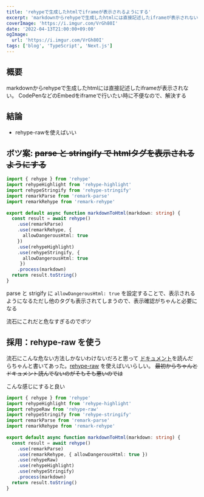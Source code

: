 ```yaml
---
title: 'rehypeで生成したhtmlでiframeが表示されるようにする'
excerpt: 'markdownからrehypeで生成したhtmlには直接記述したiframeが表示されないので表示されるようにする'
coverImage: 'https://i.imgur.com/VrGh80I'  
date: '2022-04-13T21:00:00+09:00'
ogImage:
  url: 'https://i.imgur.com/VrGh80I'
tags: ['blog', 'TypeScript', 'Next.js']
---
```


## 概要
markdownからrehypeで生成したhtmlには直接記述したiframeが表示されない。
CodePenなどのEmbedをiframeで行いたい時に不便なので、解決する

## 結論

* rehype-rawを使えばいい

## ボツ案:  ~~parse と stringify で htmlタグを表示されるようにする~~

```ts
import { rehype } from 'rehype'  
import rehypeHighlight from 'rehype-highlight'  
import rehypeStringify from 'rehype-stringify'  
import remarkParse from 'remark-parse'  
import remarkRehype from 'remark-rehype'  
  
export default async function markdownToHtml(markdown: string) {  
  const result = await rehype()  
    .use(remarkParse)  
    .use(remarkRehype, {  
      allowDangerousHtml: true  
	})  
    .use(rehypeHighlight)  
    .use(rehypeStringify, {  
      allowDangerousHtml: true  
	 })  
    .process(markdown)  
  return result.toString()  
}
```

parse と strigify に `allowDangerousHtml: true` を設定することで、表示されるようになるただし他のタグも表示されてしまうので、表示確認がちゃんと必要になる

流石にこれだと危なすぎるのでボツ

## 採用：rehype-raw を使う 

流石にこんな危ない方法しかないわけないだろと思って [ドキュメント](https://github.com/remarkjs/remark-rehype)を読んだらちゃんと書いてあった。[rehype-raw](https://github.com/rehypejs/rehype-raw) を使えばいいらしい。 ~~最初からちゃんとドキュメント読んでないのがそもそも悪いのでは~~

こんな感じにすると良い
```ts
import { rehype } from 'rehype'  
import rehypeHighlight from 'rehype-highlight'  
import rehypeRaw from 'rehype-raw'  
import rehypeStringify from 'rehype-stringify'  
import remarkParse from 'remark-parse'  
import remarkRehype from 'remark-rehype'  
  
export default async function markdownToHtml(markdown: string) {  
  const result = await rehype()  
    .use(remarkParse)  
    .use(remarkRehype, { allowDangerousHtml: true })  
    .use(rehypeRaw)  
    .use(rehypeHighlight)  
    .use(rehypeStringify)  
    .process(markdown)  
  return result.toString()  
}
```